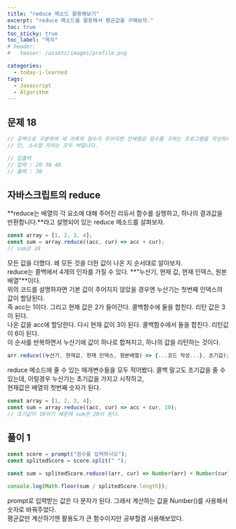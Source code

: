 ```yaml
---
title: "reduce 메소드 활용해보기"
excerpt: "reduce 메소드를 활용해서 평균값을 구해보자."
toc: true
toc_sticky: true
toc_label: "목차"
# header:
#   teaser: /assets/images/profile.png

categories:
  - today-i-learned
tags:
  - Javascript
  - Algorithm
---
```


## 문제 18

```js
// 공백으로 구분하여 세 과목의 점수가 주어지면 전체평균 점수를 구하는 프로그램을 작성하세요.
// 단, 소수점 자리는 모두 버립니다.

// 입출력
// 입력 : 20 30 40
// 출력 : 30
```

## 자바스크립트의 reduce

**reduce는 배열의 각 요소에 대해 주어진 리듀서 함수를 실행하고, 하나의 결과값을 반환합니다.**라고 설명되어 있는 reduce 메소드를 살펴보자.

```js
const array = [1, 2, 3, 4];
const sum = array.reduce((acc, cur) => acc + cur);
// sum은 10
```

모든 값을 더했다. 왜 모든 것을 더한 값이 나온 지 순서대로 알아보자.  
reduce는 콜백에서 4개의 인자를 가질 수 있다. **"누산기, 현재 값, 현재 인덱스, 원본배열"**이다.  
위의 코드를 설명하자면 기본 값이 주어지지 않았을 경우엔 누산기는 첫번째 인덱스의 값이 할당된다.  
즉 acc는 1이다. 그리고 현재 값은 2가 들어간다. 콜백함수에 둘을 합친다. 리턴 값은 3이 된다.  
나온 값을 acc에 할당한다. 다시 현재 값이 3이 된다. 콜백함수에서 둘을 합친다. 리턴값이 6이 된다.  
이 순서를 반복하면서 누산기에 값이 하나로 합쳐지고, 하나의 값을 리턴하는 것이다.

```js
arr.reduce((누산기, 현재값, 현재 인덱스, 원본배열) => {...코드 작성...}, 초기값);
```

reduce 메소드에 줄 수 있는 매개변수들을 모두 적어봤다. 콜백 말고도 초기값을 줄 수 있는데, 이럴경우 누산기는 초기값을 가지고 시작하고,  
현재값은 배열의 첫번째 숫자가 된다.

```js
const array = [1, 2, 3, 4];
const sum = array.reduce((acc, cur) => acc + cur, 10);
// 초기값이 10이기 때문에 sum은 20이 된다.
```

## 풀이 1

```js
const score = prompt("점수를 입력하시오");
const splitedScore = score.split(" ");

const sum = splitedScore.reduce((arr, cur) => Number(arr) + Number(cur));

console.log(Math.floor(sum / splitedScore.length));
```

prompt로 입력받는 값은 다 문자가 된다. 그래서 계산하는 값을 Number()를 사용해서 숫자로 바꿔주었다.  
평균값만 계산하기엔 활용도가 큰 함수이지만 공부할겸 사용해보았다.
